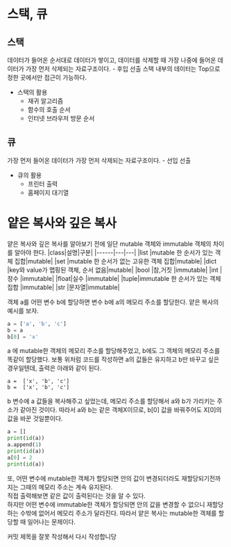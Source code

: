 # 스택, 큐
## 스택    
데이터가 들어온 순서대로 데이터가 쌓이고, 데이터를 삭제할 때 가장 나중에 들어온 데이터가 가장 먼저 삭제되는 자료구조이다. - 후입 선출
스택 내부의 데이터는 Top으로 정한 곳에서만 접근이 가능하다.
- 스택의 활용
  - 재귀 알고리즘
  - 함수의 호출 순서
  - 인터넷 브라우저 방문 순서
## 큐
가장 먼저 들어온 데이터가 가장 먼저 삭제되는 자료구조이다. - 선입 선출
- 큐의 활용
  - 프린터 출력
  - 홈페이지 대기열  
# 얕은 복사와 깊은 복사    
얕은 복사와 깊은 복사를 알아보기 전에 일단 mutable 객체와 immutable 객체의 차이를 알아야 한다.
|class|설명|구분|
|------|---|---|
|list |mutable 한 순서가 있는 객체 집합|mutable|
|set  |mutable 한 순서가 없는 고유한 객체 집합|mutable|
|dict |key와 value가 맵핑된 객체, 순서 없음|mutable|
|bool |참,거짓	|immutable|
|int  |정수	|immutable|
|float|실수	|immutable|
|tuple|immutable 한 순서가 있는 객체 집합	|immutable|
|str  |문자열|immutable|

객체 a를 어떤 변수 b에 할당하면 변수 b에 a의 메모리 주소를 할당한다.
얕은 복사의 예시를 보자.
```python
a = ['a', 'b', 'c']
b = a
b[0] = 'x'
```
a 에 mutable한 객체의 메모리 주소를 할당해주었고, b에도 그 객체의 메모리 주소를 똑같이 할당했다.
보통 위처럼 코드를 작성하면 a의 값들은 유지하고 b만 바꾸고 싶은 경우일텐데, 출력은 아래와 같이 된다.
```
a =  ['x', 'b', 'c']
b =  ['x', 'b', 'c']
```
b 변수에 a 값들을 복사해주고 싶었는데, 메모리 주소를 할당해서 a와 b가 가리키는 주소가 같아진 것이다.
따라서 a와 b는 같은 객체X이므로, b[0] 값을 바꿔주어도 X[0]의 값을 바꾼 것일뿐이다.
```python
a = []
print(id(a))
a.append(1)
print(id(a))
a[0] = 2
print(id(a))
```
또, 어떤 변수에 mutable한 객체가 할당되면 안의 값이 변경되더라도 재할당되기전까지는 그때의 메모리 주소는 계속 유지된다.    
직접 출력해보면 같은 값이 출력된다는 것을 알 수 있다.    
하지만 어떤 변수에 immutable한 객체가 할당되면 안의 값을 변경할 수 없으니 재할당하는 수밖에 없어서 메모리 주소가 달라진다.
따라서 얕은 복사는 mutable한 객체를 할당할 때 일어나는 문제이다.

커밋 제목을 잘못 작성해서 다시 작성합니당
